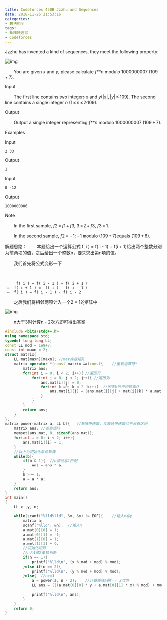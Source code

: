 ```yaml
---
title: Codeforces 450B Jzzhu and Sequences
date: 2018-11-26 21:53:16
categories: 
- 算法相关
tags:
- 矩阵快速幂
- Codeforces
---
```

<meta name="referrer" content="no-referrer"/>
Jzzhu has invented a kind of sequences, they meet the following property:

 ![img](http://espresso.codeforces.com/c84e959b7fd00c2ebce39e2b33db6bdb624ba8f3.png) 

　　You are given *x* and *y*, please calculate *f**n* modulo 1000000007 (109 + 7).

Input

　　The first line contains two integers *x* and *y*(|*x*|, |*y*| ≤ 109). The second line contains a single integer *n* (1 ≤ *n* ≤ 2·109).

Output

　　Output a single integer representing *f**n* modulo 1000000007 (109 + 7).

Examples

Input

```
2 33
```

Output

```
1
```

Input

```
0 -12
```

Output

```
1000000006
```

Note

　　In the first sample, *f*2 = *f*1 + *f*3, 3 = 2 + *f*3, *f*3 = 1.

　　In the second sample, *f*2 =  - 1; - 1 modulo (109 + 7)equals (109 + 6).

解题思路：
　　本题给出一个运算公式 f( i ) = f( i - 1) + f(i + 1)给出两个整数分别为前两项的值，之后给出一个整数n，要求求出第n项的值。

　　我们首先将公式变形一下

　　

```
     f( i ) = f( i - 1 ) + f( i + 1 ) 
 ⇔  f( i + 1 ) =  f( i ) - f( i - 1 )
 ⇔  f( i ) = f( i - 1 ) - f( i - 2 )
```

　　之后我们将相邻两项计入一个2 * 1的矩阵中

![img](https://img2018.cnblogs.com/blog/1447131/201811/1447131-20181122211452205-500098852.png)

　　n大于3时计算n - 2次方即可得出答案

```c++
#include <bits/stdc++.h>
using namespace std;
typedef long long LL;
const LL mod = 1e9+7;
const int maxn = 2;
struct matrix{
    LL mat[maxn][maxn]; //mat存放矩阵
    matrix operator *(const matrix &a)const{    //重载运算符*
        matrix ans;
        for(int i = 0; i < 2; i++){ //遍历行
            for(int j = 0; j < 2; j++){ //遍历列
                ans.mat[i][j] = 0;
                for(int k =0; k < 2; k++){  //固定k进行矩阵乘法
                    ans.mat[i][j] = (ans.mat[i][j] + mat[i][k] * a.mat[k][j] % mod) % mod;
                }
            }
        }
        return ans;
    }
};
matrix power(matrix a, LL b){   //矩阵快速幂，与普通快速幂几乎没有区别
    matrix ans; //答案矩阵
    memset(ans.mat, 0, sizeof(ans.mat));    
    for(int i = 0; i < 2; i++){
        ans.mat[i][i] = 1;
    }
    //以上为初始化单位矩阵
    while(b){
        if(b & 1){  //b按位与1匹配
            ans = ans * a;
        }
        b >>= 1;
        a = a * a;
    }
    return ans;
}
int main()
{
    LL x ,y, n;

    while(scanf("%lld%lld", &x, &y) != EOF){    //输入x与y
        matrix a;
        scanf("%lld", &n);  //输入n
        a.mat[0][0] = 1;
        a.mat[0][1] = -1;
        a.mat[1][0] = 1;
        a.mat[1][1] = 0;
        //初始化矩阵
        //n为1或2单独判断
        if(n == 1){
            printf("%lld\n", (x % mod + mod) % mod);
        }else if(n == 2){
            printf("%lld\n", (y % mod + mod) % mod);
        }else{  //n>=3
            a = power(a, n - 2);    //计算矩阵a的n - 2次方
            LL ans = (((a.mat[0][0] * y + a.mat[0][1] * x) % mod) + mod ) % mod;
            
            printf("%lld\n", ans);
        }
    }
    return 0;
}
```

